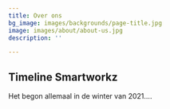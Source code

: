 ```yaml
---
title: Over ons
bg_image: images/backgrounds/page-title.jpg
image: images/about/about-us.jpg
description: ''

---
```

## Timeline Smartworkz

Het begon allemaal in de winter van 2021....